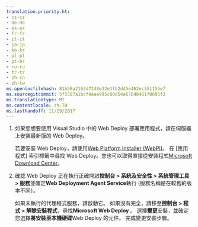 ```yaml
---
translation.priority.ht:
- cs-cz
- de-de
- es-es
- fr-fr
- it-it
- ja-jp
- ko-kr
- pl-pl
- pt-br
- ru-ru
- tr-tr
- zh-cn
- zh-tw
ms.openlocfilehash: 81b58a2162d7240e32e1fb2d45e462ec551155e7
ms.sourcegitcommit: 5f5587a1bcf4aae995c80d54a67b4b461f8695f3
ms.translationtype: MT
ms.contentlocale: zh-TW
ms.lasthandoff: 11/29/2017
---
```

1. 如果您想要使用 Visual Studio 中的 Web Deploy 部署應用程式，請在伺服器上安裝最新版的 Web Deploy。

    若要安裝 Web Deploy，請使用[Web Platform Installer (WebPI)](https://www.microsoft.com/web/downloads/platform.aspx)。 在 [應用程式] 索引標籤中尋找 Web Deploy。您也可以取得直接從安裝程式[Microsoft Download Center](https://www.microsoft.com/search/result.aspx?q=webdeploy&form=dlc)。 

2. 確認 Web Deploy 正在執行正確開啟**控制台 > 系統及安全性 > 系統管理工具 > 服務**並確定**Web Deployment Agent Service**執行 (服務名稱是在較舊的版本不同）。

    如果未執行的代理程式服務，請啟動它。 如果沒有完全，請移至**控制台 > 程式 > 解除安裝程式**，尋找**Microsoft Web Deploy <version>** 。 選擇**變更**安裝，並確定您選擇**將安裝至本機硬碟**Web Deploy 的元件。 完成變更安裝步驟。